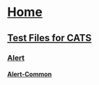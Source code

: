 # [Home](index.md)
## [Test Files for CATS](index.md)
### [Alert](Test/Index.md)
#### [Alert-Common](Test/Alert_Common.md)